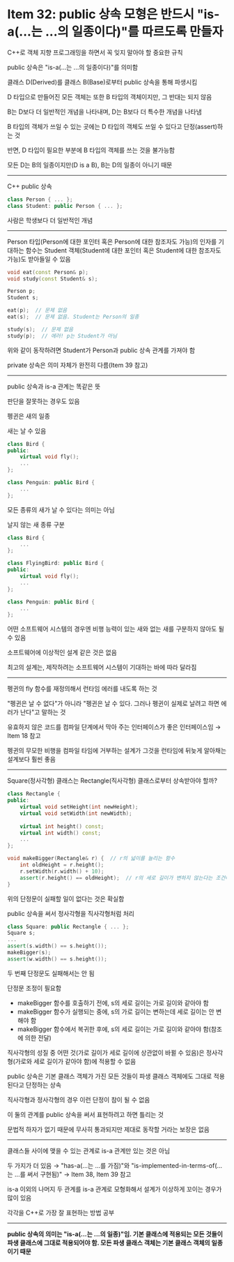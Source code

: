 # Item 32: public 상속 모형은 반드시 "is-a(...는 ...의 일종이다)"를 따르도록 만들자

C++로 객체 지향 프로그래밍을 하면서 꼭 잊지 말아야 할 중요한 규칙

public 상속은 "is-a(...는 ...의 일종이다)"를 의미함

클래스 D(Derived)를 클래스 B(Base)로부터 public 상속을 통해 파생시킴

D 타입으로 만들어진 모든 객체는 또한 B 타입의 객체이지만, 그 반대는 되지 않음

B는 D보다 더 일반적인 개념을 나타내며, D는 B보다 더 특수한 개념을 나타냄

B 타입의 객체가 쓰일 수 있는 곳에는 D 타입의 객체도 쓰일 수 있다고 단정(assert)하는 것

반면, D 타입이 필요한 부분에 B 타입의 객체를 쓰는 것을 불가능함

모든 D는 B의 일종이지만(D is a B), B는 D의 일종이 아니기 때문

---

C++ public 상속

```c++
class Person { ... };
class Student: public Person { ... };
```

사람은 학생보다 더 일반적인 개념

---

Person 타입(Person에 대한 포인터 혹은 Person에 대한 참조자도 가능)의 인자를 기대하는 함수는 Student 객체(Student에 대한 포인터 혹은 Student에 대한 참조자도 가능)도 받아들일 수 있음

```c++
void eat(const Person& p);
void study(const Student& s);

Person p;
Student s;

eat(p);  // 문제 없음
eat(s);  // 문제 없음. Student는 Person의 일종

study(s);  // 문제 없음
study(p);  // 에러! p는 Student가 아님
```

위와 같이 동작하려면 Student가 Person과 public 상속 관계를 가져야 함

private 상속은 의미 자체가 완전히 다름(Item 39 참고)

---

public 상속과 is-a 관계는 똑같은 뜻

판단을 잘못하는 경우도 있음

펭귄은 새의 일종

새는 날 수 있음

```c++
class Bird {
public:
    virtual void fly();
    ...
};

class Penguin: public Bird {
    ...
};
```

모든 종류의 새가 날 수 있다는 의미는 아님

날지 않는 새 종류 구분

```c++
class Bird {
    ...
};

class FlyingBird: public Bird {
public:
    virtual void fly();
    ...
};

class Penguin: public Bird {
    ...
};
```

어떤 소프트웨어 시스템의 경우엔 비행 능력이 있는 새와 없는 새를 구분하지 않아도 될 수 있음

소프트웨어에 이상적인 설계 같은 것은 없음

최고의 설계는, 제작하려는 소프트웨어 시스템이 기대하는 바에 따라 달라짐

---

펭귄의 fly 함수를 재정의해서 런타임 에러를 내도록 하는 것

"펭귄은 날 수 없다"가 아니라 "펭귄은 날 수 있다. 그러나 펭귄이 실제로 날려고 하면 에러가 난다"고 말하는 것

유효하지 않은 코드를 컴파일 단계에서 막아 주는 인터페이스가 좋은 인터페이스임 → Item 18 참고

펭귄의 무모한 비행을 컴파일 타임에 거부하는 설계가 그것을 런타임에 뒤늦게 알아채는 설계보다 훨씬 좋음

---

Square(정사각형) 클래스는 Rectangle(직사각형) 클래스로부터 상속받아야 할까?

```c++
class Rectangle {
public:
    virtual void setHeight(int newHeight);
    virtual void setWidth(int newWidth);
    
    virtual int height() const;
    virtual int width() const;
    ...
};

void makeBigger(Rectangle& r) {  // r의 넓이를 늘리는 함수
    int oldHeight = r.height();
    r.setWidth(r.width() + 10);
    assert(r.height() == oldHeight);  // r의 세로 길이가 변하지 않는다는 조건에 단정문을 걸어둠
}
```

위의 단정문이 실패할 일이 없다는 것은 확실함

public 상속을 써서 정사각형을 직사각형처럼 처리

```c++
class Square: public Rectangle { ... };
Square s;
...
assert(s.width() == s.height());
makeBigger(s);
assert(w.width() == s.height());
```

두 번째 단정문도 실패해서는 안 됨

단정문 조정이 필요함

- makeBigger 함수를 호출하기 전에, s의 세로 길이는 가로 길이와 같아야 함
- makeBigger 함수가 실행되는 중에, s의 가로 길이는 변하는데 세로 길이는 안 변해야 함
- makeBigger 함수에서 복귀한 후에, s의 세로 길이는 가로 길이와 같아야 함(참조에 의한 전달)

직사각형의 성질 중 어떤 것(가로 길이가 세로 길이에 상관없이 바뀔 수 있음)은 정사각형(가로와 세로 길이가 같아야 함)에 적용할 수 없음

public 상속은 기본 클래스 객체가 가진 모든 것들이 파생 클래스 객체에도 그대로 적용된다고 단정하는 상속

직사각형과 정사각형의 경우 이런 단정이 참이 될 수 없음

이 둘의 관계를 public 상속을 써서 표현하려고 하면 틀리는 것

문법적 하자가 없기 때문에 무사히 통과되지만 제대로 동작할 거라는 보장은 없음

---

클래스들 사이에 맺을 수 있는 관계로 is-a 관계만 있는 것은 아님

두 가지가 더 있음 → "has-a(...는 ...를 가짐)"와 "is-implemented-in-terms-of(...는 ...를 써서 구현됨)" → Item 38, Item 39 참고

is-a 이외의 나머지 두 관계를 is-a 관계로 모형화해서 설계가 이상하게 꼬이는 경우가 많이 있음

각각을 C++로 가장 잘 표현하는 방법 공부

---

**public 상속의 의미는 "is-a(...는 ...의 일종)"임. 기본 클래스에 적용되는 모든 것들이 파생 클래스에 그대로 적용되어야 함. 모든 파생 클래스 객체는 기본 클래스 객체의 일종이기 때문**

